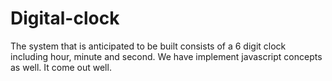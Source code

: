 # Digital-clock
The system that is anticipated to be built consists of a 6 digit clock including hour, minute and second. We have implement javascript concepts as well. It come out well. 
